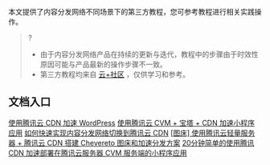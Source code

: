 本文提供了内容分发网络不同场景下的第三方教程，您可参考教程进行相关实践操作。


>?
>- 由于内容分发网络产品在持续的更新与迭代，教程中的步骤由于时效性原因可能与产品最新的操作步骤不一致。
>- 第三方教程均来自 [云+社区](https://cloud.tencent.com/developer) ，仅供学习和参考。

## 文档入口
[使用腾讯云 CDN 加速 WordPress](https://cloud.tencent.com/developer/article/1959818)
[使用腾讯云 CVM + 宝塔 + CDN 加速小程序应用](https://cloud.tencent.com/developer/article/1970171)
[如何快速实现内容分发网络切换到腾讯云 CDN](https://cloud.tencent.com/developer/article/1628476)
[[图床] 使用腾讯云轻量服务器 + 腾讯云 CDN 搭建 Chevereto 图床和加速分发方案](https://cloud.tencent.com/developer/article/1918182)
[20分钟简单的使用腾讯 CDN 加速部署在腾讯云服务器 CVM 服务端的小程序应用](https://cloud.tencent.com/developer/article/1970171)
